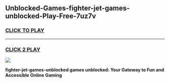 
## Unblocked-Games-fighter-jet-games-unblocked-Play-Free-7uz7v
<h3>
<a href="https://premium76.site?title=fighter-jet-games-unblocked&ref=15A">CLICK TO PLAY</a></h3>
<hr>

<h3>
<a href="https://premium76.site?title=fighter-jet-games-unblocked&ref=15A">CLICK 2 PLAY</a>
  
</h3>

<a href="https://premium76.site?title=fighter-jet-games-unblocked&ref=15A"><img src="https://clearcache.store/games.png"></a>


**fighter-jet-games-unblocked games unblocked: Your Gateway to Fun and Accessible Online Gaming**
